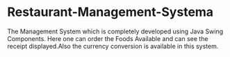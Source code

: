 # Restaurant-Management-Systema
  The Management System which is completely developed using Java Swing Components.
  Here one can order the Foods Available and can see the receipt displayed.Also the currency conversion is available in this system.
